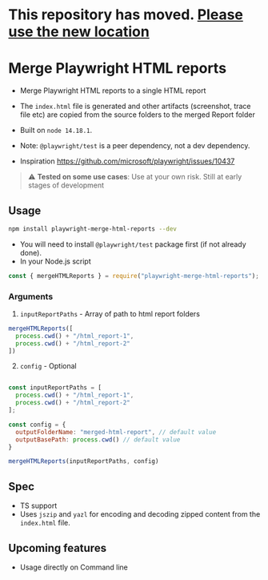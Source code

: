 # This repository has moved. [Please use the new location](https://github.com/Rippling/playwright-merge-html-reports)

# Merge Playwright HTML reports

- Merge Playwright HTML reports to a single HTML report
- The `index.html` file is generated and other artifacts (screenshot, trace file etc) are copied from the source folders to the merged Report folder
- Built on `node 14.18.1`.
- Note: `@playwright/test` is a peer dependency, not a dev dependency.

- Inspiration https://github.com/microsoft/playwright/issues/10437

> :warning: **Tested on some use cases**: Use at your own risk. Still at early stages of development

## Usage

```bash
npm install playwright-merge-html-reports --dev
```

- You will need to install `@playwright/test` package first (if not already done). 
- In your Node.js script 
```js 
const { mergeHTMLReports } = require("playwright-merge-html-reports");
```
### Arguments
1. `inputReportPaths` - Array of path to html report folders
```js
mergeHTMLReports([
  process.cwd() + "/html_report-1",
  process.cwd() + "/html_report-2"
])
```
2. `config` - Optional
```js

const inputReportPaths = [
  process.cwd() + "/html_report-1",
  process.cwd() + "/html_report-2"
];

const config = {
  outputFolderName: "merged-html-report", // default value
  outputBasePath: process.cwd() // default value
}

mergeHTMLReports(inputReportPaths, config)
```

## Spec
- TS support
- Uses `jszip` and `yazl` for encoding and decoding zipped content from the `index.html` file.

## Upcoming features

- Usage directly on Command line
